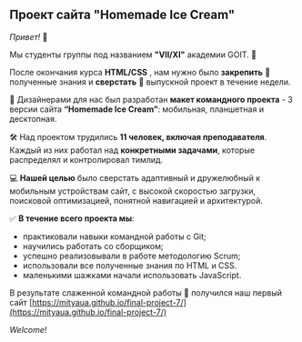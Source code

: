 ## Проект сайта "Homemade Ice Cream"

_Привет!_ :wave:

Мы студенты группы под названием **"VII/XI"** академии GOIT. :rocket:

После окончания курса **HTML/CSS** , нам нужно было **закрепить** :pushpin:
полученные знания и **сверстать** :page_with_curl: выпускной проект в течение
недели.

:art: Дизайнерами для нас был разработан **макет командного проекта** - 3 версии
сайта **“Homemade Ice Cream”**: мобильная, планшетная и десктопная.

:hammer_and_wrench: Над проектом трудились **11 человек, включая
преподавателя**. Каждый из них работал над **конкретными задачами**, которые
распределял и контролировал тимлид.

:computer: **Нашей целью** было сверстать адаптивный и дружелюбный к мобильным
устройствам сайт, с высокой скоростью загрузки, поисковой оптимизацией, понятной
навигацией и архитектурой.

:white_check_mark: **В течение всего проекта мы**:

- практиковали навыки командной работы с Git;
- научились работать со сборщиком;
- успешно реализовывали в работе методологию Scrum;
- использовали все полученные знания по HTML и CSS.
- маленькими шажками начали использовать JavaScript.

В результате слаженной командной работы :handshake: получился наш первый сайт
[https://mityaua.github.io/final-project-7/](https://mityaua.github.io/final-project-7/)

_Welcome!_
